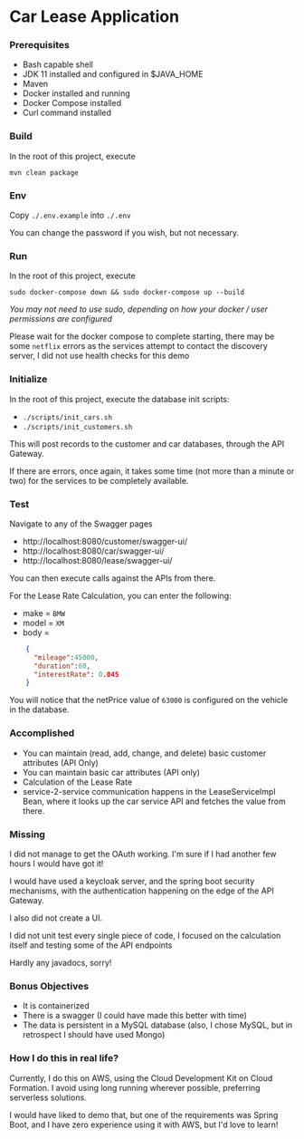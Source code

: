 # Car Lease Application

### Prerequisites
- Bash capable shell
- JDK 11 installed and configured in $JAVA_HOME
- Maven
- Docker installed and running
- Docker Compose installed
- Curl command installed

### Build

In the root of this project, execute

`mvn clean package`

### Env

Copy `./.env.example` into `./.env`

You can change the password if you wish, but not necessary.

### Run

In the root of this project, execute

`sudo docker-compose down && sudo docker-compose up --build`

_You may not need to use sudo, depending on how your docker / user permissions are configured_

Please wait for the docker compose to complete starting, there may be some `netflix` errors as the services attempt to contact the discovery server, I did not use health checks for this demo

### Initialize

In the root of this project, execute the database init scripts:

- `./scripts/init_cars.sh`
- `./scripts/init_customers.sh`

This will post records to the customer and car databases, through the API Gateway.
    
If there are errors, once again, it takes some time (not more than a minute or two) for the services to be completely available.

### Test

Navigate to any of the Swagger pages

- http://localhost:8080/customer/swagger-ui/
- http://localhost:8080/car/swagger-ui/
- http://localhost:8080/lease/swagger-ui/

You can then execute calls against the APIs from there.

For the Lease Rate Calculation, you can enter the following:

- make = `BMW`
- model = `XM`
- body =
```json
    {
      "mileage":45000,
      "duration":60,
      "interestRate": 0.045
    }
```

You will notice that the netPrice value of `63000` is configured on the vehicle in the database.

### Accomplished

- You can maintain (read, add, change, and delete) basic customer attributes (API Only)
- You can maintain basic car attributes (API only)
- Calculation of the Lease Rate
- service-2-service communication happens in the LeaseServiceImpl Bean, where it looks up the car service API and fetches the value from there.

### Missing

I did not manage to get the OAuth working. I'm sure if I had another few hours I would have got it!

I would have used a keycloak server, and the spring boot security mechanisms, with the authentication happening on the edge of the API Gateway.

I also did not create a UI.

I did not unit test every single piece of code, I focused on the calculation itself and testing some of the API endpoints

Hardly any javadocs, sorry!

### Bonus Objectives

- It is containerized
- There is a swagger (I could have made this better with time)
- The data is persistent in a MySQL database (also, I chose MySQL, but in retrospect I should have used Mongo)

### How I do this in real life?

Currently, I do this on AWS, using the Cloud Development Kit on Cloud Formation. I avoid using long running wherever possible, preferring serverless solutions.

I would have liked to demo that, but one of the requirements was Spring Boot, and I have zero experience using it with AWS, but I'd love to learn!